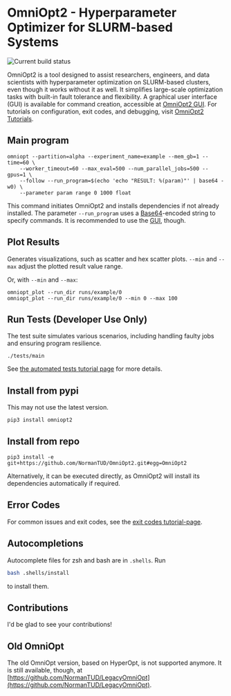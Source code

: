 # OmniOpt2 - Hyperparameter Optimizer for SLURM-based Systems

![Current build status](https://github.com/NormanTUD/OmniOpt/actions/workflows/main.yml/badge.svg?event=push)

OmniOpt2 is a tool designed to assist researchers, engineers, and data
scientists with hyperparameter optimization on SLURM-based clusters, even
though it works without it as well. It simplifies large-scale optimization
tasks with built-in fault tolerance and flexibility. A graphical user interface
(GUI) is available for command creation, accessible at 
[OmniOpt2 GUI](https://imageseg.scads.de/omniax/). For tutorials on 
configuration, exit codes, and debugging, visit
[OmniOpt2 Tutorials](https://imageseg.scads.de/omniax/tutorials).

## Main program

```command
omniopt --partition=alpha --experiment_name=example --mem_gb=1 --time=60 \
    --worker_timeout=60 --max_eval=500 --num_parallel_jobs=500 --gpus=1 \
    --follow --run_program=$(echo 'echo "RESULT: %(param)"' | base64 -w0) \
    --parameter param range 0 1000 float
```

This command initiates OmniOpt2 and installs dependencies if not already
installed. The parameter `--run_program` uses a
[Base64](https://de.wikipedia.org/wiki/Base64)-encoded string to
specify commands. It is recommended to use the
[GUI](https://imageseg.scads.de/omniax/gui), though.

## Plot Results

Generates visualizations, such as scatter and hex scatter plots.
`--min` and `--max` adjust the plotted result value range.

Or, with `--min` and `--max`:

```command
omniopt_plot --run_dir runs/example/0
omniopt_plot --run_dir runs/example/0 --min 0 --max 100
```

## Run Tests (Developer Use Only)

The test suite simulates various scenarios, including handling faulty
jobs and ensuring program resilience.

```command
./tests/main
```

See
[the automated tests tutorial page](https://imageseg.scads.de/omniax/tutorials?tutorial=tests)
for more details.

## Install from pypi

This may not use the latest version.

```command
pip3 install omniopt2
```

## Install from repo

```command
pip3 install -e git+https://github.com/NormanTUD/OmniOpt2.git#egg=OmniOpt2
```

Alternatively, it can be executed directly, as OmniOpt2 will install its
dependencies automatically if required.

## Error Codes

For common issues and exit codes, see the
[exit codes tutorial-page](https://imageseg.scads.de/omniax/tutorials?tutorial=exit_codes_and_bash_scripting).

## Autocompletions

Autocomplete files for zsh and bash are in `.shells`. Run

```bash
bash .shells/install
```

to install them.

## Contributions

I'd be glad to see your contributions!

## Old OmniOpt

The old OmniOpt version, based on HyperOpt, is not supported anymore. It is still available, though, at [https://github.com/NormanTUD/LegacyOmniOpt](https://github.com/NormanTUD/LegacyOmniOpt).
